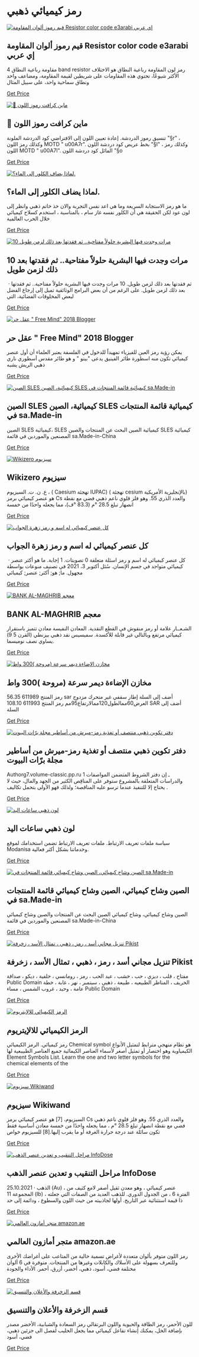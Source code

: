 # رمز كيميائي ذهبي
<a href="https://mnn.zoosnet.net/LR/Chatpre.aspx?id=MNN94995150&p=https://vbl.co.za/" target="_blank">![قيم رموز ألوان المقاومة Resistor color code e3arabi إي عربي](https://raw.githubusercontent.com/gcmcrusher/imgs/main/622.jpg)</a>
## قيم رموز ألوان المقاومة Resistor color code e3arabi إي عربي
مقاومة رباعية النطاق 4 band resistor رمز لون المقاومة رباعية النطاق هو الاختلاف الأكثر شيوعًا، تحتوي هذه المقاومات على شريطين لقيمة المقاومة، ومضاعف واحد ونطاق سماحية واحد، على سبيل المثال 
<a href="https://mnn.zoosnet.net/LR/Chatpre.aspx?id=MNN94995150&p=https://vbl.co.za/" target="_blank">Get Price</a>
<a href="https://mnn.zoosnet.net/LR/Chatpre.aspx?id=MNN94995150&p=https://vbl.co.za/" target="_blank">![🥇 ماين كرافت رموز اللون](https://raw.githubusercontent.com/gcmcrusher/imgs/main/433.jpg)</a>
## 🥇 ماين كرافت رموز اللون
تنسيق رموز الدردشة. إعادة تعيين اللون إلى الافتراضي كود الدردشة الملونة "§r" ، وكذلك رمز اللون MOTD " u00A7r". بخط عريض كود دردشة اللون "§l" ، وكذلك رمز اللون MOTD " u00A7l". المائل كود دردشة اللون "§o 
<a href="https://mnn.zoosnet.net/LR/Chatpre.aspx?id=MNN94995150&p=https://vbl.co.za/" target="_blank">Get Price</a>
<a href="https://mnn.zoosnet.net/LR/Chatpre.aspx?id=MNN94995150&p=https://vbl.co.za/" target="_blank">![لماذا يضاف الكلور إلى الماء؟.](https://raw.githubusercontent.com/gcmcrusher/imgs/main/286.jpg)</a>
## لماذا يضاف الكلور إلى الماء؟.
ما هو رمز الاستجابة السريعة وما هي اعد نفس التجربة والان خذ خاتم ذهبي وانظر إلى لون عود لكن الحقيقة هي أن الكلور نفسه غاز سام ، بالمناسبة ، استخدم كسلاح كيميائي خلال الحرب العالمية 
<a href="https://mnn.zoosnet.net/LR/Chatpre.aspx?id=MNN94995150&p=https://vbl.co.za/" target="_blank">Get Price</a>
<a href="https://mnn.zoosnet.net/LR/Chatpre.aspx?id=MNN94995150&p=https://vbl.co.za/" target="_blank">![10 مرات وجدت فيها البشرية حلولاً مفتاحية.. ثم فقدتها بعد ذلك لزمن طويل](https://raw.githubusercontent.com/gcmcrusher/imgs/main/396.jpg)</a>
## 10 مرات وجدت فيها البشرية حلولاً مفتاحية.. ثم فقدتها بعد ذلك لزمن طويل
 · ثم فقدتها بعد ذلك لزمن طويل. 10 مرات وجدت فيها البشرية حلولاً مفتاحية.. ثم فقدتها بعد ذلك لزمن طويل. على الرغم من أن بعض البرامج الوثائقية تميل إلى إرجاع الفضل لبعض المخلوقات الفضائية، التي 
<a href="https://mnn.zoosnet.net/LR/Chatpre.aspx?id=MNN94995150&p=https://vbl.co.za/" target="_blank">Get Price</a>
<a href="https://mnn.zoosnet.net/LR/Chatpre.aspx?id=MNN94995150&p=https://vbl.co.za/" target="_blank">![عقل حر " Free Mind" 2018 Blogger](https://raw.githubusercontent.com/gcmcrusher/imgs/main/616.jpg)</a>
## عقل حر " Free Mind" 2018 Blogger
يمكن رؤية رمز العين للفيزياء تمهيداً للدخول في الفلسفة يعتبر العلماء أن أول عنصر كيميائي تكون منه اسطورة طائر الفينيق يدعى "بينو " و هو طائر مقدس أسطوري ناري ذهبي الريش يشبه 
<a href="https://mnn.zoosnet.net/LR/Chatpre.aspx?id=MNN94995150&p=https://vbl.co.za/" target="_blank">Get Price</a>
<a href="https://mnn.zoosnet.net/LR/Chatpre.aspx?id=MNN94995150&p=https://vbl.co.za/" target="_blank">![الصين SLES كيميائية، الصين SLES كيميائية قائمة المنتجات في sa.Made-in ](https://raw.githubusercontent.com/gcmcrusher/imgs/main/791.jpg)</a>
## الصين SLES كيميائية، الصين SLES كيميائية قائمة المنتجات في sa.Made-in 
الصين SLES كيميائية، SLES كيميائية الصين البحث عن المنتجات والصين SLES كيميائية المصنعين والموردين في قائمة sa.Made-in-China
<a href="https://mnn.zoosnet.net/LR/Chatpre.aspx?id=MNN94995150&p=https://vbl.co.za/" target="_blank">Get Price</a>
<a href="https://mnn.zoosnet.net/LR/Chatpre.aspx?id=MNN94995150&p=https://vbl.co.za/" target="_blank">![Wikizero سيزيوم](https://raw.githubusercontent.com/gcmcrusher/imgs/main/666.jpg)</a>
## Wikizero سيزيوم
ع. ن. ت. السيزيوم ، ( Caesium تهجئة IUPAC) ( تهجئة cesium بالإنجليزية الأمريكية) هو عنصر كيميائي برمز Cs والعدد الذري 55. وهو فلز قلوي ناعم ذهبي فضي مع نقطة انصهار تبلغ 28.5 °م (83.3 °ف)، مما يجعله واحدًا من خمسة 
<a href="https://mnn.zoosnet.net/LR/Chatpre.aspx?id=MNN94995150&p=https://vbl.co.za/" target="_blank">Get Price</a>
<a href="https://mnn.zoosnet.net/LR/Chatpre.aspx?id=MNN94995150&p=https://vbl.co.za/" target="_blank">![كل عنصر كيميائي له اسم و رمز زهرة الجواب](https://raw.githubusercontent.com/gcmcrusher/imgs/main/438.jpg)</a>
## كل عنصر كيميائي له اسم و رمز زهرة الجواب
 · كل عنصر كيميائي له اسم و رمز اسئلة متعلقة 0 تصويتات. 1 إجابة. ما هو أكثر عنصر كيميائي متواجد في جسم الإنسان. سُئل أكتوبر 3، 2021 في تصنيف منوعات بواسطة مجهول. ما; هو; أكثر; عنصر; كيميائي 
<a href="https://mnn.zoosnet.net/LR/Chatpre.aspx?id=MNN94995150&p=https://vbl.co.za/" target="_blank">Get Price</a>
<a href="https://mnn.zoosnet.net/LR/Chatpre.aspx?id=MNN94995150&p=https://vbl.co.za/" target="_blank">![BANK AL-MAGHRIB معجم](https://raw.githubusercontent.com/gcmcrusher/imgs/main/601.jpg)</a>
## BANK AL-MAGHRIB معجم
الشـعــار علامة أو رمز منقوش في القطع النقدية. المعادن النفيسة معادن تتميز باستقرار كيميائي مرتفع وبالتالي غير قابلة للأكسدة. سميسيس نقد ذهبي بيزنطي (القرن 5 9) يساوي نصف نوميسما.
<a href="https://mnn.zoosnet.net/LR/Chatpre.aspx?id=MNN94995150&p=https://vbl.co.za/" target="_blank">Get Price</a>
<a href="https://mnn.zoosnet.net/LR/Chatpre.aspx?id=MNN94995150&p=https://vbl.co.za/" target="_blank">![مخازن الإضاءة ديمر سرعة (مروحة )300 واط](https://raw.githubusercontent.com/gcmcrusher/imgs/main/431.jpg)</a>
## مخازن الإضاءة ديمر سرعة (مروحة )300 واط
رمز المنتج 611989 56.35 sar أضف إلى السلة إطار سقفي غير متحرك مزدوج العرض60ممالطول120ممالارتفاع95مم رمز المنتج 611993 108.10 SAR أضف إلى السلة
<a href="https://mnn.zoosnet.net/LR/Chatpre.aspx?id=MNN94995150&p=https://vbl.co.za/" target="_blank">Get Price</a>
<a href="https://mnn.zoosnet.net/LR/Chatpre.aspx?id=MNN94995150&p=https://vbl.co.za/" target="_blank">![دفتر تكوين ذهبي منتصف أو تغذية رمز-ميرش من أساطير مجلة برّات البيوت ](https://raw.githubusercontent.com/gcmcrusher/imgs/main/717.jpg)</a>
## دفتر تكوين ذهبي منتصف أو تغذية رمز-ميرش من أساطير مجلة برّات البيوت 
Authorg7.volume-classic.pp.ru 1 ـ إن دفتر الشروط المتضمن المواصفات والدراسات المتعلقة بالمشروع ستوفر على المناقِص الكثير من الجهد والمال، حيث لا يحتاج إلا للتنفيذ عندما ترسو عليه المناقصة؛ ولذلك فهو الأولى بتحمل تكاليف .
<a href="https://mnn.zoosnet.net/LR/Chatpre.aspx?id=MNN94995150&p=https://vbl.co.za/" target="_blank">Get Price</a>
<a href="https://mnn.zoosnet.net/LR/Chatpre.aspx?id=MNN94995150&p=https://vbl.co.za/" target="_blank">![لون ذهبي ساعات اليد](https://raw.githubusercontent.com/gcmcrusher/imgs/main/631.jpg)</a>
## لون ذهبي ساعات اليد
سياسة ملفات تعريف الارتباط. ملفات تعريف الارتباط تضمن استخدامك لموقع Modanisa وخدماتنا بشكل أكثر فعالية.
<a href="https://mnn.zoosnet.net/LR/Chatpre.aspx?id=MNN94995150&p=https://vbl.co.za/" target="_blank">Get Price</a>
<a href="https://mnn.zoosnet.net/LR/Chatpre.aspx?id=MNN94995150&p=https://vbl.co.za/" target="_blank">![الصين وشاح كيميائي، الصين وشاح كيميائي قائمة المنتجات في sa.Made-in ](https://raw.githubusercontent.com/gcmcrusher/imgs/main/258.jpg)</a>
## الصين وشاح كيميائي، الصين وشاح كيميائي قائمة المنتجات في sa.Made-in 
الصين وشاح كيميائي، وشاح كيميائي الصين البحث عن المنتجات والصين وشاح كيميائي المصنعين والموردين في قائمة sa.Made-in-China
<a href="https://mnn.zoosnet.net/LR/Chatpre.aspx?id=MNN94995150&p=https://vbl.co.za/" target="_blank">Get Price</a>
<a href="https://mnn.zoosnet.net/LR/Chatpre.aspx?id=MNN94995150&p=https://vbl.co.za/" target="_blank">![تنزيل مجاني أسد ، رمز ، ذهبي ، تمثال الأسد ، زخرفة Pikist](https://raw.githubusercontent.com/gcmcrusher/imgs/main/527.jpg)</a>
## تنزيل مجاني أسد ، رمز ، ذهبي ، تمثال الأسد ، زخرفة Pikist
مفتاح ، قلب ، ديزي ، حب ، خشب ، عيد الحب ، رمز ، رومانسي ، خلفية ، ديكو ، صداقة Public Domain الخريف ، المناظر الطبيعيه ، طبيعة ، ذهبي ، سبتمبر ، نهر ، غابة ، خطة عامة ، وحيد ، غروب الشمس ، مساء Public Domain
<a href="https://mnn.zoosnet.net/LR/Chatpre.aspx?id=MNN94995150&p=https://vbl.co.za/" target="_blank">Get Price</a>
<a href="https://mnn.zoosnet.net/LR/Chatpre.aspx?id=MNN94995150&p=https://vbl.co.za/" target="_blank">![الرمز الكيميائي للالإيتريوم](https://raw.githubusercontent.com/gcmcrusher/imgs/main/486.jpg)</a>
## الرمز الكيميائي للالإيتريوم
رمز كيميائي. الرمز الكيميائي Chemical symbol هو نظام منهجي مترابط لتمثيل الأنواع الكيمياوية وهو اختصار أو تمثيل أصغر لأسماء العناصر الكيمائية جميع العناصر الطبيبعية لها Element Symbols List. Learn the one and two letter symbols for the chemical elements of the 
<a href="https://mnn.zoosnet.net/LR/Chatpre.aspx?id=MNN94995150&p=https://vbl.co.za/" target="_blank">Get Price</a>
<a href="https://mnn.zoosnet.net/LR/Chatpre.aspx?id=MNN94995150&p=https://vbl.co.za/" target="_blank">![سيزيوم Wikiwand](https://raw.githubusercontent.com/gcmcrusher/imgs/main/291.jpg)</a>
## سيزيوم Wikiwand
السيزيوم، [7] هو عنصر كيميائي برمز Cs والعدد الذري 55. وهو فلز قلوي ناعم ذهبي فضي مع نقطة انصهار تبلغ 28.5 °م ، مما يجعله واحدًا من خمسة معادن أساسية فقط تكون سائلة عند درجة حرارة الغرفة أو ما يقرب إليها.[8] للسيزيوم خواص 
<a href="https://mnn.zoosnet.net/LR/Chatpre.aspx?id=MNN94995150&p=https://vbl.co.za/" target="_blank">Get Price</a>
<a href="https://mnn.zoosnet.net/LR/Chatpre.aspx?id=MNN94995150&p=https://vbl.co.za/" target="_blank">![مراحل التنقيب و تعدين عنصر الذهب InfoDose](https://raw.githubusercontent.com/gcmcrusher/imgs/main/384.jpg)</a>
## مراحل التنقيب و تعدين عنصر الذهب InfoDose
25.10.2021 · الذهب (Au) ، عنصر كيميائي ، وهو معدن ثقيل أصفر لامع كثيف من المجموعة 11 (Ib) ، الفترة 6 ، من الجدول الدوري. للذهب العديد من الصفات التي جعلته ذا قيمة استثنائية عبر التاريخ. أولها لجاذبيته من حيث اللون والسطوع ، ودائمة إلى حد 
<a href="https://mnn.zoosnet.net/LR/Chatpre.aspx?id=MNN94995150&p=https://vbl.co.za/" target="_blank">Get Price</a>
<a href="https://mnn.zoosnet.net/LR/Chatpre.aspx?id=MNN94995150&p=https://vbl.co.za/" target="_blank">![متجر أمازون العالمي amazon.ae](https://raw.githubusercontent.com/gcmcrusher/imgs/main/154.jpg)</a>
## متجر أمازون العالمي amazon.ae
رمز اللون متوفر بألوان متعددة لأغراض تسمية خالية من المتاعب على أغراضك الأخرى وللتعرف بسهولة على الأسلاك والكابلات وغيرها من المنتجات. متوفرة في 6 ألوان مختلفة فضي، أسود، ذهبي، أخضر، أزرق، أحمر. الأداء والجودة 
<a href="https://mnn.zoosnet.net/LR/Chatpre.aspx?id=MNN94995150&p=https://vbl.co.za/" target="_blank">Get Price</a>
<a href="https://mnn.zoosnet.net/LR/Chatpre.aspx?id=MNN94995150&p=https://vbl.co.za/" target="_blank">![قسم الزخرفة والأعلان والتنسيق](https://raw.githubusercontent.com/gcmcrusher/imgs/main/242.jpg)</a>
## قسم الزخرفة والأعلان والتنسيق
للون الأحمر، رمز الطاقة والحيوية واللون البرتقالي رمز السعادة والشبابية، الأخضر مصدر بإضافة الخل، يمكنك إنشاء تفاعل كيميائي مما يجعل الحليب لفصل الى جزئين ذهبي، فضي، أسود 
<a href="https://mnn.zoosnet.net/LR/Chatpre.aspx?id=MNN94995150&p=https://vbl.co.za/" target="_blank">Get Price</a>
